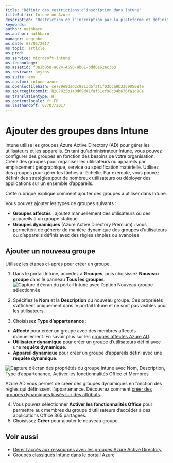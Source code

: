 ```yaml
---
title: "Définir des restrictions d’inscription dans Intune"
titleSuffix: Intune on Azure
description: "Restriction de l’inscription par la plateforme et définition d’une limite d’inscriptions d’appareils dans Intune. \""
keywords: 
author: nathbarn
ms.author: nathbarn
manager: angrobe
ms.date: 07/05/2017
ms.topic: article
ms.prod: 
ms.service: microsoft-intune
ms.technology: 
ms.assetid: f0a2b858-a824-4598-ab81-bdd8e62ac3b3
ms.reviewer: amyros
ms.suite: ems
ms.custom: intune-azure
ms.openlocfilehash: ce779e8dad2c9813d5faf1f03bca9b33690508fe
ms.sourcegitcommit: b287025b1a0d09d41faf51cf98c34b676fa1d98e
ms.translationtype: HT
ms.contentlocale: fr-FR
ms.lasthandoff: 07/07/2017
---
```

# <a name="add-groups-in-intune"></a>Ajouter des groupes dans Intune
Intune utilise les groupes Azure Active Directory (AD) pour gérer les utilisateurs et les appareils. En tant qu’administrateur Intune, vous pouvez configurer des groupes en fonction des besoins de votre organisation. Créez des groupes pour organiser les utilisateurs ou appareils par emplacement géographique, service ou spécification matérielle. Utilisez des groupes pour gérer les tâches à l’échelle. Par exemple, vous pouvez définir des stratégies pour de nombreux utilisateurs ou déployer des applications sur un ensemble d’appareils.

Cette rubrique explique comment ajouter des groupes à utiliser dans Intune.

Vous pouvez ajouter les types de groupes suivants :
- **Groupes affectés** : ajoutez manuellement des utilisateurs ou des appareils à un groupe statique
- **Groupes dynamiques** (Azure Active Directory Premium) : vous permettent de générer de manière dynamique des groupes d’utilisateurs ou d’appareils définis avec des règles simples ou avancées

## <a name="add-a-new-group"></a>Ajouter un nouveau groupe

Utilisez les étapes ci-après pour créer un groupe.
1. Dans le portail Intune, accédez à **Groupes**, puis choisissez **Nouveau groupe** dans le panneau **Tous les groupes**.
  ![Capture d’écran du portail Intune avec l’option Nouveau groupe sélectionnée](./media/groups-add-new.png)
2. Spécifiez le **Nom** et la **Description** du nouveau groupe. Ces propriétés s’affichent uniquement dans le portail Intune et ne sont pas visibles pour les utilisateurs.

3. Choisissez **Type d’appartenance** :
  - **Affecté** pour créer un groupe avec des membres affectés manuellement. En savoir plus sur les [groupes affectés Azure AD](https://docs.microsoft.com/azure/active-directory/active-directory-groups-create-azure-portal).
  - **Utilisateur dynamique** pour créer un groupe d’utilisateurs défini avec une **requête dynamique**.
  - **Appareil dynamique** pour créer un groupe d’appareils défini avec une **requête dynamique**.

  ![Capture d’écran des propriétés du groupe Intune avec Nom, Description, Type d’appartenance, Activer les fonctionnalités Office et Membres](./media/groups-add-properties.png)

  Azure AD vous permet de créer des groupes dynamiques en fonction des règles qui définissent l’appartenance. Découvrez comment [créer des groupes dynamiques basés sur des attributs](https://docs.microsoft.com/azure/active-directory/active-directory-groups-dynamic-membership-azure-portal).

4. Vous pouvez sélectionner **Activer les fonctionnalités Office** pour permettre aux membres du groupe d’utilisateurs d’accéder à des applications Office 365 partagées.
5. Choisissez **Créer** pour ajouter le nouveau groupe.

## <a name="see-also"></a>Voir aussi
- [Gérer l’accès aux ressources avec les groupes Azure Active Directory](https://docs.microsoft.com/azure/active-directory/active-directory-manage-groups)
- [Groupes classiques Intune dans le portail Azure](groups-get-started.md)
